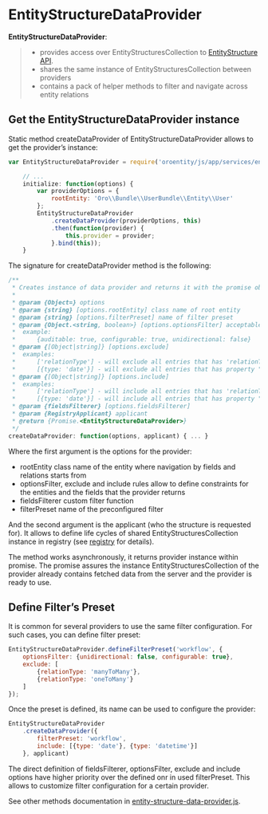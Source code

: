<a id="bundle-docs-platform-entity-bundle-entity-structure-data-provider"></a>

# EntityStructureDataProvider

**EntityStructureDataProvider**:

> - provides access over EntityStructuresCollection to [EntityStructure API](../../../backend/entities/entity-structure-data-provider.md#dev-entities-structure-data-provider).
> - shares the same instance of EntityStructuresCollection between providers
> - contains a pack of helper methods to filter and navigate across entity relations

## Get the EntityStructureDataProvider instance

Static method createDataProvider of EntityStructureDataProvider allows to get the provider’s instance:

```javascript
var EntityStructureDataProvider = require('oroentity/js/app/services/entity-structure-data-provider');

    // ...
    initialize: function(options) {
        var providerOptions = {
            rootEntity: 'Oro\\Bundle\\UserBundle\\Entity\\User'
        };
        EntityStructureDataProvider
            .createDataProvider(providerOptions, this)
            .then(function(provider) {
                this.provider = provider;
            }.bind(this));
    }
```

The signature for createDataProvider method is the following:

```javascript
/**
 * Creates instance of data provider and returns it with the promise object
 *
 * @param {Object=} options
 * @param {string} [options.rootEntity] class name of root entity
 * @param {string} [options.filterPreset] name of filter preset
 * @param {Object.<string, boolean>} [options.optionsFilter] acceptable entity's and fields' options
 *  example:
 *      {auditable: true, configurable: true, unidirectional: false}
 * @param {[Object|string]} [options.exclude]
 *  examples:
 *      ['relationType'] - will exclude all entries that has 'relationType' key (means relational fields)
 *      [{type: 'date'}] - will exclude all entries that has property "type" equals to "date"
 * @param {[Object|string]} [options.include]
 *  examples:
 *      ['relationType'] - will include all entries that has 'relationType' key (means relational fields)
 *      [{type: 'date'}] - will include all entries that has property "type" equals to "date"
 * @param {fieldsFilterer} [options.fieldsFilterer]
 * @param {RegistryApplicant} applicant
 * @return {Promise.<EntityStructureDataProvider>}
 */
createDataProvider: function(options, applicant) { ... }
```

Where the first argument is the options for the provider:

- rootEntity class name of the entity where navigation by fields and relations starts from
- optionsFilter, exclude and include rules allow to define constraints for the entities and the fields that the provider returns
- fieldsFilterer custom filter function
- filterPreset name of the preconfigured filter

And the second argument is the applicant (who the structure is requested for). It allows to define life cycles of shared EntityStructuresCollection instance in registry (see [registry](../../../frontend/javascript/registry.md#dev-doc-frontend-registry) for details).

The method works asynchronously, it returns provider instance within promise.
The promise assures the instance EntityStructuresCollection of the provider already contains
fetched data from the server and the provider is ready to use.

## Define Filter’s Preset

It is common for several providers to use the same filter configuration.
For such cases, you can define filter preset:

```javascript
EntityStructureDataProvider.defineFilterPreset('workflow', {
    optionsFilter: {unidirectional: false, configurable: true},
    exclude: [
        {relationType: 'manyToMany'},
        {relationType: 'oneToMany'}
    ]
});
```

Once the preset is defined, its name can be used to configure the provider:

```javascript
EntityStructureDataProvider
    .createDataProvider({
        filterPreset: 'workflow',
        include: [{type: 'date'}, {type: 'datetime'}]
    }, applicant)
```

The direct definition of fieldsFilterer, optionsFilter, exclude and include options have higher priority over the defined onr in used filterPreset. This allows to customize filter configuration for a certain provider.

See other methods documentation in <a href="https://github.com/oroinc/platform/blob/5.0/src/Oro/Bundle/EntityBundle/Resources/public/js/app/services/entity-structure-data-provider.js" target="_blank">entity-structure-data-provider.js</a>.

<!-- Frontend -->
